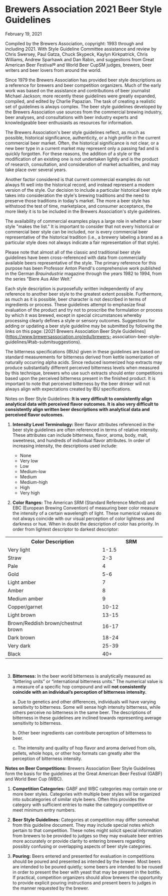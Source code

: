 # Brewers Association 2021 Beer Style Guidelines

February 19, 2021

Compiled by the Brewers Association, copyright: 1993 through and including 2021. With Style Guideline Committee assistance and review by Chris Swersey, Paul Gatza, Chuck Skypeck, Kaylyn Kirkpatrick, Chris Williams, Andrew Sparhawk and Dan Rabin, and suggestions from Great American Beer Festival® and World Beer CupSM judges, brewers, beer writers and beer lovers from around the world.

Since 1979 the Brewers Association has provided beer style descriptions as a reference for brewers and beer competition organizers. Much of the early work was based on the assistance and contributions of beer journalist Michael Jackson; more recently these guidelines were greatly expanded, compiled, and edited by Charlie Papazian. The task of creating a realistic set of guidelines is always complex. The beer style guidelines developed by the Brewers Association use sources from the commercial brewing industry, beer analyses, and consultations with beer industry experts and knowledgeable beer enthusiasts as resources for information.

The Brewers Association's beer style guidelines reflect, as much as possible, historical significance, authenticity, or a high profile in the current commercial beer market. Often, the historical significance is not clear, or a new beer type in a current market may represent only a passing fad and is quickly forgotten. For these reasons, the addition of a style or the modification of an existing one is not undertaken lightly and is the product of research, consultation, and consideration of market actualities, and may take place over several years.

Another factor considered is that current commercial examples do not always fit well into the historical record, and instead represent a modern version of the style. Our decision to include a particular historical beer style takes into consideration the style's brewing traditions and the need to preserve those traditions in today's market. The more a beer style has withstood the test of time, marketplace, and consumer acceptance, the more likely it is to be included in the Brewers Association's style guidelines.

The availability of commercial examples plays a large role in whether a beer style "makes the list." It is important to consider that not every historical or commercial beer style can be included, nor is every commercial beer representative of the historical tradition (i.e., a brewery labeling a brand as a particular style does not always indicate a fair representation of that style).

Please note that almost all of the classic and traditional beer style guidelines have been cross-referenced with data from commercially available beers representative of the style. The primary reference for this purpose has been Professor Anton Piendl's comprehensive work published in the German _Brauindustrie_ magazine through the years 1982 to 1994, from the series "Biere Aus Aller Welt."

Each style description is purposefully written independently of any reference to another beer style to the greatest extent possible. Furthermore, as much as it is possible, beer character is not described in terms of ingredients or process. These guidelines attempt to emphasize final evaluation of the product and try not to proscribe the formulation or process by which it was brewed, except in special circumstances whereby processing clearly defines a style or sensory outcomes. Suggestions for adding or updating a beer style guideline may be submitted by following the links on this page: [2021 Brewers Association Beer Style Guidelines](https://www.brewersassociation.org/edu/brewers- association-beer-style-guidelines/#tab-submitsuggestions).

The bitterness specifications (IBUs) given in these guidelines are based on standard measurements for bitterness derived from kettle isomerization of naturally occurring alpha acids. Since reduced isomerized hop extracts may produce substantially different perceived bitterness levels when measured by this technique, brewers who use such extracts should enter competitions based upon the perceived bitterness present in the finished product. It is important to note that perceived bitterness by the beer drinker will not always align with expectations created by IBU specifications.

Notes on Beer Style Guidelines: **It is very difficult to consistently align analytical data with perceived flavor outcomes. It is also very difficult to consistently align written beer descriptions with analytical data and perceived flavor outcomes.**

1. **Intensity Level Terminology:** Beer flavor attributes referenced in the beer style guidelines are often referenced in terms of relative intensity. These attributes can include bitterness, flavor, aroma, body, malt, sweetness, and hundreds of individual flavor attributes. In order of increasing intensity, the descriptions used include:
    - None
    - Very low
    - Low
    - Medium-low
    - Medium
    - Medium-high
    - High
    - Very high    
    
2. **Color Ranges:** The American SRM (Standard Reference Method) and EBC (European Brewing Convention) of measuring beer color measure the intensity of a certain wavelength of light. These numerical values do not always coincide with our visual perception of color lightness and darkness or hue. When in doubt the description of color has priority. In order from lightest descriptor to darkest descriptor:

<html>
<table>
	<tr>
		<th>Color Description</th>
		<th>SRM</th>
	</tr>
	<tr>
		<td width="60%">Very light</td>
		<td width="40%">1-1.5</td>
	</tr>
	<tr>
		<td>Straw</td>
		<td>2-3</td>
	</tr>
	<tr>
		<td>Pale</td>
		<td>4</td>
	</tr>
	<tr>
		<td>Gold</td>
		<td>5-6</td>
	</tr>
	<tr>
		<td>Light amber</td>
		<td>7</td>
	</tr>
	<tr>
		<td>Amber</td>
		<td>8</td>
	</tr>
	<tr>
		<td>Medium amber</td>
		<td>9</td>
	</tr>
	<tr>
		<td>Copper/garnet</td>
		<td>10-12</td>
	</tr>
	<tr>
		<td>Light brown</td>
		<td>13-15</td>
	</tr>
	<tr>
		<td>Brown/Reddish brown/chestnut brown</td>
		<td>16-17</td>
	</tr>
	<tr>
		<td>Dark brown</td>
		<td>18-24</td>
	</tr>
	<tr>
		<td>Very dark</td>
		<td>25-39</td>
	</tr>
	<tr>
		<td>Black</td>
		<td>40+</td>
	</tr>
</table>
<p>&nbsp;</p>
</html>

    
3. **Bitterness:**  In the beer world bitterness is analytically measured as “bittering units” or “international bitterness units.” The numerical value is a measure of a specific hop compound and will **not consistently coincide with an individual’s perception of bitterness intensity.**

    a. Due to genetics and other differences, individuals will have varying sensitivity to bitterness. Some will sense high intensity bitterness, while others perceive no bitterness in the same beer. The descriptions of bitterness in these guidelines are inclined towards representing average sensitivity to bitterness.
    
    b. Other beer ingredients can contribute perception of bitterness to beer.
    
    c. The intensity and quality of hop flavor and aroma derived from oils, pellets, whole hops, or other hop formats can greatly alter the perception of bitterness intensity.

**Notes on Beer Competitions:** Brewers Association Beer Style Guidelines form the basis for the guidelines at the Great American Beer Festival (GABF) and World Beer Cup (WBC).

1. **Competition Categories:** GABF and WBC categories may contain one or more beer styles. Categories with multiple beer styles will be organized into subcategories of similar style beers. Often this provides the category with sufficient entries to make the category competitive or meet minimum entry numbers.

2. **Beer Style Guidelines:** Categories at competition may differ somewhat from this guideline document. They may include special notes which pertain to that competition. These notes might solicit special information from brewers to be provided to judges so they may evaluate beer entries more accurately or provide clarity to entering brewers regarding possibly confusing or overlapping aspects of beer style categories.

3. **Pouring:** Beers entered and presented for evaluation in competitions should be poured and presented as intended by the brewer. Most beers are intended to be poured quietly; some beers are intended to be roused in order to present the beer with yeast that may be present in the bottle. If practical, competition organizers should allow brewers the opportunity to provide explicit pouring instructions and present beers to judges in the manner requested by the brewer.
